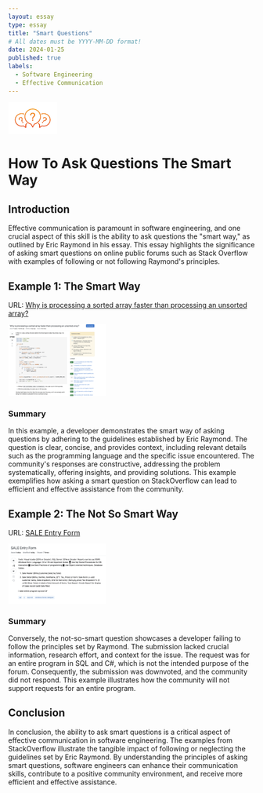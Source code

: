 ```yaml
---
layout: essay
type: essay
title: "Smart Questions"
# All dates must be YYYY-MM-DD format!
date: 2024-01-25
published: true
labels:
  - Software Engineering
  - Effective Communication
---
```


<img width="100px" class="rounded float-start pe-4" src="../img/QuestionMark.jpg">

# How To Ask Questions The Smart Way

## Introduction
Effective communication is paramount in software engineering, and one crucial aspect of this skill is the ability to ask questions the "smart way," as outlined by Eric Raymond in his essay. This essay highlights the significance of asking smart questions on online public forums such as Stack Overflow with examples of following or not following Raymond's principles.

## Example 1: The Smart Way
URL: [Why is processing a sorted array faster than processing an unsorted array?](https://stackoverflow.com/questions/11227809/why-is-processing-a-sorted-array-faster-than-processing-an-unsorted-array)

<img width="200px" 
     class="rounded float-start pe-4" 
     src="../img/GoodExample.png" >

### Summary
In this example, a developer demonstrates the smart way of asking questions by adhering to the guidelines established by Eric Raymond. The question is clear, concise, and provides context, including relevant details such as the programming language and the specific issue encountered. The community's responses are constructive, addressing the problem systematically, offering insights, and providing solutions. This example exemplifies how asking a smart question on StackOverflow can lead to efficient and effective assistance from the community.

## Example 2: The Not So Smart Way
URL: [SALE Entry Form](https://stackoverflow.com/questions/77884673/sale-entry-form)

<img width="200px" 
     class="rounded float-start pe-4" 
     src="../img/BadExample.png" >

### Summary
Conversely, the not-so-smart question showcases a developer failing to follow the principles set by Raymond. The submission lacked crucial information, research effort, and context for the issue. The request was for an entire program in SQL and C#, which is not the intended purpose of the forum. Consequently, the submission was downvoted, and the community did not respond. This example illustrates how the community will not support requests for an entire program.

## Conclusion
In conclusion, the ability to ask smart questions is a critical aspect of effective communication in software engineering. The examples from StackOverflow illustrate the tangible impact of following or neglecting the guidelines set by Eric Raymond. By understanding the principles of asking smart questions, software engineers can enhance their communication skills, contribute to a positive community environment, and receive more efficient and effective assistance.
